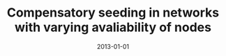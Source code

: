 ---
# Documentation: https://wowchemy.com/docs/managing-content/

title: Compensatory seeding in networks with varying avaliability of nodes
subtitle: ''
summary: ''
authors:
- Jarosław J. Jankowski
- Radosław W. Michalski
- kazienko
tags: []
categories: []
date: '2013-01-01'
lastmod: 2022-10-07T05:02:16Z
featured: false
draft: false

# Featured image
# To use, add an image named `featured.jpg/png` to your page's folder.
# Focal points: Smart, Center, TopLeft, Top, TopRight, Left, Right, BottomLeft, Bottom, BottomRight.
image:
  caption: ''
  focal_point: ''
  preview_only: false

# Projects (optional).
#   Associate this post with one or more of your projects.
#   Simply enter your project's folder or file name without extension.
#   E.g. `projects = ["internal-project"]` references `content/project/deep-learning/index.md`.
#   Otherwise, set `projects = []`.
projects: []
publishDate: '2022-10-07T05:02:14.955121Z'
publication_types:
- '1'
abstract: ''
publication: '*The 2013 IEEE/ACM International Conference on Advances in Social Networks
  Analysis and Mining, ASONAM 2013, Niagara Falls, Canada, 25-28 August 2013.*'
doi: 10.1145/2492517.2500256
---